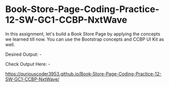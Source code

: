 # Book-Store-Page-Coding-Practice-12-SW-GC1-CCBP-NxtWave

In this assignment, let's build a Book Store Page by applying the concepts we learned till now. You can use the Bootstrap concepts and CCBP UI Kit as well.


Desired Output: -



Check Output Here: -

https://quriouscoder3953.github.io/Book-Store-Page-Coding-Practice-12-SW-GC1-CCBP-NxtWave/
